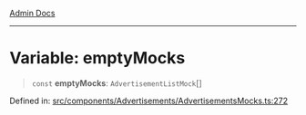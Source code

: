 [Admin Docs](/)

***

# Variable: emptyMocks

> `const` **emptyMocks**: `AdvertisementListMock`[]

Defined in: [src/components/Advertisements/AdvertisementsMocks.ts:272](https://github.com/PalisadoesFoundation/talawa-admin/blob/main/src/components/Advertisements/AdvertisementsMocks.ts#L272)

